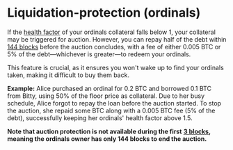 # Liquidation-protection (ordinals)

If the [health factor](../../faq/what-is-health-factor.md) of your ordinals collateral falls below 1, your collateral may be triggered for auction. However, you can repay half of the debt within [144 blocks](../../faq/what-is-144-+-3-blocks-ordinals-auction.md) before the auction concludes, with a fee of either 0.005 BTC or 5% of the debt—whichever is greater—to redeem your ordinals.

This feature is crucial, as it ensures you won't wake up to find your ordinals taken, making it difficult to buy them back.

**Example:** Alice purchased an ordinal for 0.2 BTC and borrowed 0.1 BTC from Bitty, using 50% of the floor price as collateral. Due to her busy schedule, Alice forgot to repay the loan before the auction started. To stop the auction, she repaid some BTC along with a 0.005 BTC fee (5% of the debt), successfully keeping her ordinals' health factor above 1.5.

**Note that auction protection is not available during the first** [**3 blocks**](../../faq/what-is-144-+-3-blocks-ordinals-auction.md)**, meaning the ordinals owner has only 144 blocks to end the auction.**
